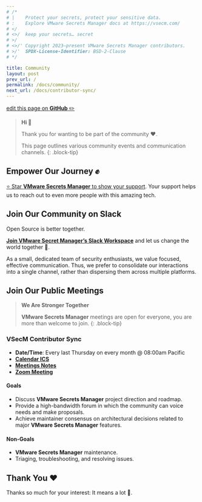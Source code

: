 ```yaml
---
# /*
# |    Protect your secrets, protect your sensitive data.
# :    Explore VMware Secrets Manager docs at https://vsecm.com/
# </
# <>/  keep your secrets… secret
# >/
# <>/' Copyright 2023–present VMware Secrets Manager contributors.
# >/'  SPDX-License-Identifier: BSD-2-Clause
# */

title: Community
layout: post
prev_url: /
permalink: /docs/community/
next_url: /docs/contributor-sync/
---
```


<p class="github-button"
><a href="https://github.com/vmware-tanzu/secrets-manager/blob/main/docs/_pages/0000-community.md"
>edit this page on <strong>GitHub</strong> ✏️</a></p>

> **Hi 👋**
>
> Thank you for wanting to be part of the community ❤️.
>
> This page outlines various community events and communication channels.
> {: .block-tip}

## Empower Our Journey ✊

[⭐️ Star **VMware Secrets Manager** to show your support](https://github.com/vmware-tanzu/secrets-manager).
Your support helps us to reach out to even more people with this amazing tech.

## Join Our Community on Slack

Open Source is better together.

[**Join VMware Secret Manager’s Slack Workspace**][slack]
and let us change the world together 🤘.

As a small, dedicated team of security enthusiasts, we value focused, effective
communication. Thus, we prefer to consolidate our interactions into a single
channel, rather than dispersing them across multiple platforms.

## Join Our Public Meetings

> **We Are Stronger Together**
>
> **VMware Secrets Manager** meetings are open for everyone, you are more than
> welcome to join.
> {: .block-tip}

### VSecM Contributor Sync

-   **Date/Time**: Every last Thursday on every month @ 08:00am Pacific
-   [**Calendar ICS**](https://calendar.google.com/calendar/ical/0ef770e47ae11cea2b00a743eed3812768cc3f9c2a45fee6207f4c9c8b0dc5ce%40group.calendar.google.com/public/basic.ics)
-   [**Meetings Notes**](https://docs.google.com/document/d/19Al-IEEdvrcted9HdXCYyiHRCJSJs2Di9uYPZ_ssygs)
-   [**Zoom Meeting**](https://us06web.zoom.us/j/82734769083?pwd=NDJBR2RIZjR6KzhhK2pNL1ZsRzRJZz09)

#### Goals

-   Discuss **VMware Secrets Manager** project direction and roadmap.
-   Provide a high-bandwidth forum in which the community can voice needs and make proposals.
-   Achieve maintainer consensus on architectural decisions related to major
    **VMware Secrets Manager** features.

#### Non-Goals

-   **VMware Secrets Manager** maintenance.
-   Triaging, troubleshooting, and resolving issues.

[contributing]: https://github.com/vmware-tanzu/secrets-manager/blob/main/CONTRIBUTING.md
[code-of-conduct]: https://github.com/vmware-tanzu/secrets-manager/blob/main/CODE_OF_CONDUCT.md

## Thank You ❤️

Thanks so much for your interest: It means a lot 🙏.

[ticket]: https://github.com/vmware-tanzu/secrets-manager/issues/new/choose
[slack]: https://join.slack.com/t/a-101-103-105-s/shared_invite/zt-287dbddk7-GCX495NK~FwO3bh_DAMAtQ "Join VSecM Slack"
